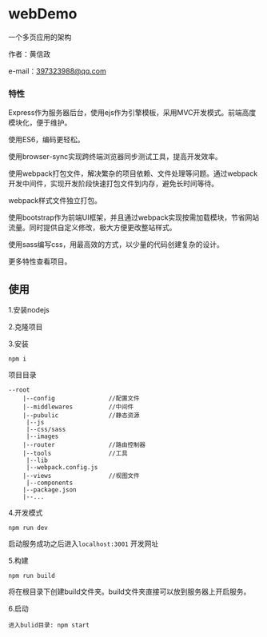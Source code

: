 # webDemo
 一个多页应用的架构

作者：黄信政

e-mail：397323988@qq.com

### 特性

Express作为服务器后台，使用ejs作为引擎模板，采用MVC开发模式。前端高度模块化，便于维护。

使用ES6，编码更轻松。

使用browser-sync实现跨终端浏览器同步测试工具，提高开发效率。

使用webpack打包文件，解决繁杂的项目依赖、文件处理等问题。通过webpack开发中间件，实现开发阶段快速打包文件到内存，避免长时间等待。

webpack样式文件独立打包。

使用bootstrap作为前端UI框架，并且通过webpack实现按需加载模块，节省网站流量。同时提供自定义修改，极大方便更改整站样式。

使用sass编写css，用最高效的方式，以少量的代码创建复杂的设计。

更多特性查看项目。



## 使用
1.安装nodejs

2.克隆项目

3.安装

	npm i

项目目录

    --root
		|--config				//配置文件
		|--middlewares			//中间件
		|--pubulic				//静态资源
		 |--js
		 |--css/sass
		 |--images
		|--router				//路由控制器
		|--tools				//工具
		 |--lib
		 |--webpack.config.js
		|--views				//视图文件
		 |--components
		|--package.json
		|--...


4.开发模式

	npm run dev

启动服务成功之后进入`localhost:3001` 开发网址

5.构建

	npm run build

    
将在根目录下创建build文件夹。build文件夹直接可以放到服务器上开启服务。

6.启动

	进入bulid目录: npm start